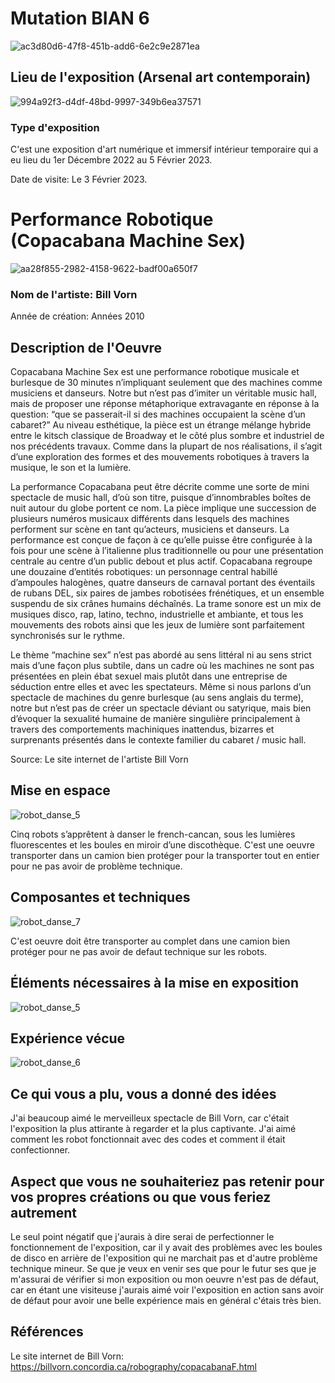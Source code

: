 # Mutation BIAN 6
![ac3d80d6-47f8-451b-add6-6e2c9e2871ea](https://user-images.githubusercontent.com/112189526/219705243-6e4f8501-ab52-4ff5-8a97-0f2b2ef097e3.jpg)

## Lieu de l'exposition (Arsenal art contemporain)
![994a92f3-d4df-48bd-9997-349b6ea37571](https://user-images.githubusercontent.com/112189526/219700579-3bbd26b7-95ae-46a3-b842-4cfc9ccf7dbb.jpg)

### Type d'exposition
C'est une exposition d'art numérique et immersif intérieur temporaire qui a eu lieu du 1er Décembre 2022 au 5 Février 2023.

Date de visite: Le 3 Février 2023.

# Performance Robotique (Copacabana Machine Sex)
![aa28f855-2982-4158-9622-badf00a650f7](https://user-images.githubusercontent.com/112189526/219706924-a528eec7-1c25-42d7-a75b-19ac5057a34a.jpg)

### Nom de l'artiste: Bill Vorn
Année de création: Années 2010

## Description de l'Oeuvre
Copacabana Machine Sex est une performance robotique musicale et burlesque de 30 minutes n’impliquant seulement que des machines comme musiciens et danseurs. Notre but n’est pas d’imiter un véritable music hall, mais de proposer une réponse métaphorique extravagante en réponse à la question: “que se passerait-il si des machines occupaient la scène d’un cabaret?” Au niveau esthétique, la pièce est un étrange mélange hybride entre le kitsch classique de Broadway et le côté plus sombre et industriel de nos précédents travaux. Comme dans la plupart de nos réalisations, il s’agit d’une exploration des formes et des mouvements robotiques à travers la musique, le son et la lumière.

La performance Copacabana peut être décrite comme une sorte de mini spectacle de music hall, d’où son titre, puisque d’innombrables boîtes de nuit autour du globe portent ce nom. La pièce implique une succession de plusieurs numéros musicaux différents dans lesquels des machines performent sur scène en tant qu’acteurs, musiciens et danseurs. La performance est conçue de façon à ce qu’elle puisse être configurée à la fois pour une scène à l’italienne plus traditionnelle ou pour une présentation centrale au centre d’un public debout et plus actif. Copacabana regroupe une douzaine d’entités robotiques: un personnage central habillé d’ampoules halogènes, quatre danseurs de carnaval portant des éventails de rubans DEL, six paires de jambes robotisées frénétiques, et un ensemble suspendu de six crânes humains déchaînés. La trame sonore est un mix de musiques disco, rap, latino, techno, industrielle et ambiante, et tous les mouvements des robots ainsi que les jeux de lumière sont parfaitement synchronisés sur le rythme.

Le thème “machine sex” n’est pas abordé au sens littéral ni au sens strict mais d’une façon plus subtile, dans un cadre où les machines ne sont pas présentées en plein ébat sexuel mais plutôt dans une entreprise de séduction entre elles et avec les spectateurs. Même si nous parlons d’un spectacle de machines du genre burlesque (au sens anglais du terme), notre but n’est pas de créer un spectacle déviant ou satyrique, mais bien d’évoquer la sexualité humaine de manière singulière principalement à travers des comportements machiniques inattendus, bizarres et surprenants présentés dans le contexte familier du cabaret / music hall.

Source: Le site internet de l'artiste Bill Vorn

## Mise en espace 
![robot_danse_5](https://user-images.githubusercontent.com/112189526/220981736-80eb6678-7ac8-457e-b346-d08625a258e5.jpeg)

Cinq robots s’apprêtent à danser le french-cancan, sous les lumières fluorescentes et les boules en miroir d’une discothèque. C'est une oeuvre transporter dans un camion bien protéger pour la transporter tout en entier pour ne pas avoir de problème technique.

## Composantes et techniques
![robot_danse_7](https://user-images.githubusercontent.com/112189526/220984951-18ccefb9-4a7f-4b25-84be-78e9f9216bc5.jpeg)

C'est oeuvre doit être transporter au complet dans une camion bien protéger pour ne pas avoir de defaut technique sur les robots.

## Éléments nécessaires à la mise en exposition
![robot_danse_5](https://user-images.githubusercontent.com/112189526/220985090-0c7d91b5-4f03-40f2-b090-e9a3a835804a.jpeg)


## Expérience vécue
![robot_danse_6](https://user-images.githubusercontent.com/112189526/220985133-6926b6ee-1d93-47bc-bde5-394126f74c1f.jpg)


## Ce qui vous a plu, vous a donné des idées
J'ai beaucoup aimé le merveilleux spectacle de Bill Vorn, car c'était l'exposition la plus attirante à regarder et la plus captivante. J'ai aimé comment les robot fonctionnait avec des codes et comment il était confectionner. 

## Aspect que vous ne souhaiteriez pas retenir pour vos propres créations ou que vous feriez autrement
Le seul point négatif que j'aurais à dire serai de perfectionner le fonctionnement de l'exposition, car il y avait des problèmes avec les boules de disco en arrière de l'exposition qui ne marchait pas et d'autre problème technique mineur. Se que je veux en venir ses que pour le futur ses que je m'assurai de vérifier si mon exposition ou mon oeuvre n'est pas de défaut, car en étant une visiteuse j'aurais aimé voir l'exposition en action sans avoir de défaut pour avoir une belle expérience mais en général c'étais très bien. 

## Références
 Le site internet de Bill Vorn: https://billvorn.concordia.ca/robography/copacabanaF.html
